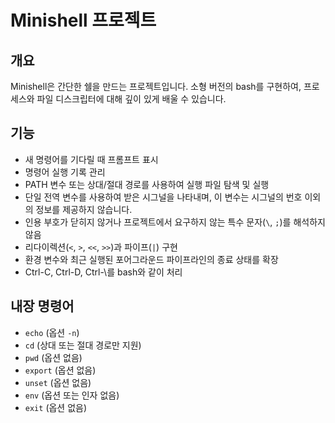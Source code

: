 # Minishell 프로젝트

## 개요
Minishell은 간단한 쉘을 만드는 프로젝트입니다.
소형 버전의 bash를 구현하여, 프로세스와 파일 디스크립터에 대해 깊이 있게 배울 수 있습니다.

## 기능
- 새 명령어를 기다릴 때 프롬프트 표시
- 명령어 실행 기록 관리
- PATH 변수 또는 상대/절대 경로를 사용하여 실행 파일 탐색 및 실행
- 단일 전역 변수를 사용하여 받은 시그널을 나타내며, 이 변수는 시그널의 번호 이외의 정보를 제공하지 않습니다.
- 인용 부호가 닫히지 않거나 프로젝트에서 요구하지 않는 특수 문자(`\`, `;`)를 해석하지 않음
- 리다이렉션(`<`, `>`, `<<`, `>>`)과 파이프(`|`) 구현
- 환경 변수와 최근 실행된 포어그라운드 파이프라인의 종료 상태를 확장
- Ctrl-C, Ctrl-D, Ctrl-\를 bash와 같이 처리

## 내장 명령어
- `echo` (옵션 `-n`)
- `cd` (상대 또는 절대 경로만 지원)
- `pwd` (옵션 없음)
- `export` (옵션 없음)
- `unset` (옵션 없음)
- `env` (옵션 또는 인자 없음)
- `exit` (옵션 없음)
